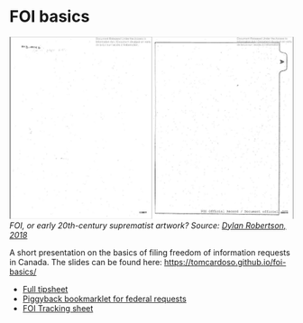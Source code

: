 # FOI basics

![FOI response, or work of art?](img/foi.jpeg)
_FOI, or early 20th-century suprematist artwork? Source: [Dylan Robertson, 2018](https://twitter.com/withfilesfrom/status/1040271200675606528)_

A short presentation on the basics of filing freedom of information requests in Canada. The slides can be found here: https://tomcardoso.github.io/foi-basics/

- [Full tipsheet](https://docs.google.com/document/d/1gD_mcXhp_uonu5g88oFcGm-ZibmPW2CF9zL64BRJQmw/)
- [Piggyback bookmarklet for federal requests](https://tomcardoso.github.io/piggyback/)
- [FOI Tracking sheet](https://docs.google.com/spreadsheets/d/1dKy_NL2X_u6IQhBPAy7ZFvvqYcvi5m3G4u8bB3P-hpc/)
